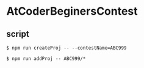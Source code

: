 ﻿# AtCoderBeginersContest

## script

```shell
$ npm run createProj -- --contestName=ABC999
```

```shell
$ npm run addProj -- ABC999/*
```

